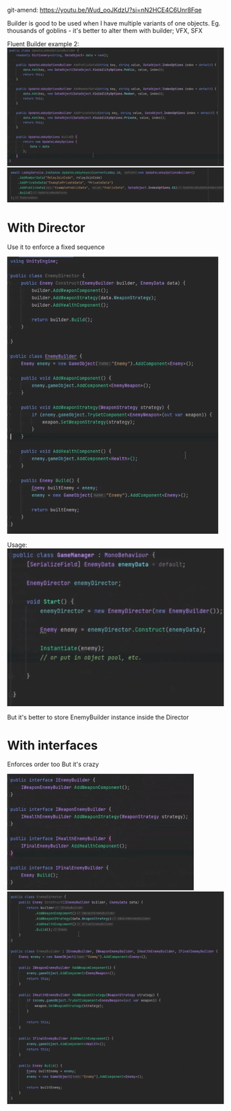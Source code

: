 git-amend: https://youtu.be/Wud_ooJKdzU?si=nN2HCE4C6Unr8Fqe

Builder is good to be used when I have multiple variants of one objects. Eg. thousands of goblins - it's better to alter them with builder; VFX, SFX

Fluent Builder example 2:
![img_1.png](img_1.png)
![img.png](img.png)


# With Director

Use it to enforce a fixed sequence

![img_2.png](img_2.png)

Usage:
![img_5.png](img_5.png)

But it's better to store EnemyBuilder instance inside the Director

# With interfaces

Enforces order too
But it's crazy 

![img_4.png](img_4.png)
![img_3.png](img_3.png)
